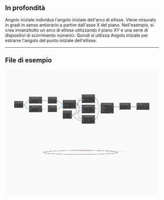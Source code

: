 ## In profondità
Angolo iniziale individua l'angolo iniziale dell'arco di ellisse. Viene misurato in gradi in senso antiorario a partire dall'asse X del piano. Nell'esempio, si crea innanzitutto un arco di ellisse utilizzando il piano XY e una serie di dispositivi di scorrimento numerici. Quindi si utilizza Angolo iniziale per estrarre l'angolo del punto iniziale dell'ellisse.
___
## File di esempio

![StartAngle](./Autodesk.DesignScript.Geometry.Arc.StartAngle_img.jpg)

